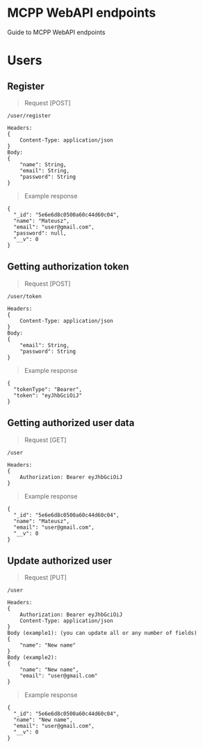# MCPP WebAPI endpoints
Guide to MCPP WebAPI endpoints 



# Users


## Register
>Request [POST]
```
/user/register

Headers: 
{
	Content-Type: application/json
}
Body:
{
	"name": String,
	"email": String,
	"password": String
}
```
>Example response
```
{
  "_id": "5e6e6d8c0500a60c44d60c04",
  "name": "Mateusz",
  "email": "user@gmail.com",
  "password": null,
  "__v": 0
}
```


## Getting authorization token
>Request [POST]
```  
/user/token

Headers: 
{
	Content-Type: application/json
}
Body:
{
	"email": String,
	"password": String
}
```
>Example response
```
{
  "tokenType": "Bearer",
  "token": "eyJhbGciOiJ"
}
```


## Getting authorized user data
>Request [GET]
```  
/user

Headers: 
{
	Authorization: Bearer eyJhbGciOiJ
}
```
>Example response
```
{
  "_id": "5e6e6d8c0500a60c44d60c04",
  "name": "Mateusz",
  "email": "user@gmail.com",
  "__v": 0
}
```

## Update authorized user
>Request [PUT]
```  
/user

Headers: 
{
	Authorization: Bearer eyJhbGciOiJ
	Content-Type: application/json
}
Body (example1): (you can update all or any number of fields)
{
	"name": "New name"
}
Body (example2):
{
	"name": "New name",
	"email": "user@gmail.com"
}
```
>Example response
```
{
  "_id": "5e6e6d8c0500a60c44d60c04",
  "name": "New name",
  "email": "user@gmail.com",
  "__v": 0
}
```
